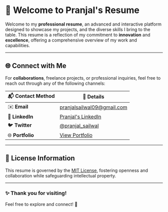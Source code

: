 # 🎨 **Welcome to Pranjal's Resume**  

Welcome to my **professional resume**, an advanced and interactive platform designed to showcase my projects, and the diverse skills I bring to the table. This resume is a reflection of my commitment to **innovation** and **excellence**, offering a comprehensive overview of my work and capabilities.  

---

## 🌐 **Connect with Me**  

For **collaborations**, freelance projects, or professional inquiries, feel free to reach out through any of the following channels:  

| 📬 **Contact Method** | 🌟 **Details**                                                                 |
|------------------------|-------------------------------------------------------------------------------|
| ✉️ **Email**           | [pranjalsailwal09@gmail.com](mailto:pranjalsailwal09@gmail.com)              |
| 💼 **LinkedIn**        | [Pranjal's LinkedIn](https://www.linkedin.com/in/pranjal-sailwal/)            |
| 🐦 **Twitter**         | [@pranjal_sailwal](https://x.com/sailwalpranjal)                             |
| 🌐 **Portfolio**       | [View Portfolio](https://pranjalsailwal.vercel.app/)                         |

---

## 📜 **License Information**  

This resume is governed by the [MIT License](LICENSE), fostering openness and collaboration while safeguarding intellectual property.  

---

### ✨ **Thank you for visiting!**  
Feel free to explore and connect! 🌟  
